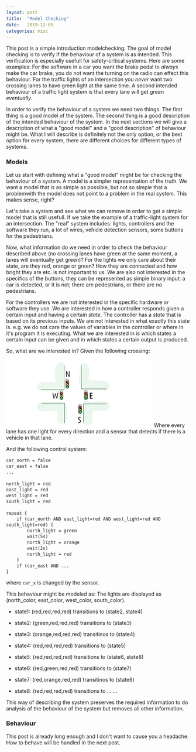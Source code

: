 ```yaml
---
layout: post
title:  "Model Checking"
date:   2019-12-05
categories: misc 
---
```


This post is a simple introduction modelchecking.
The goal of model checking is to verify if the behaviour of a system is as intended.
This verification is especially usefull for safety-critical systems.
Here are some examples:
For the software in a car you want the brake pedal to *always* make the car brake, you do not want the turning on the radio can effect this behaviour.
For the traffic lights of an intersection you *never* want two crossing lanes to have green light at the same time.
A second intended behaviour of a traffic light system is that every lane will get green *eventually*.

<!--more-->

In order to verify the behaviour of a system we need two things.
The first thing is a good model of the system.
The second thing is a good description of the intended behaviour of the system.
In the next sections we will give a description of what a "good model" and a "good description" of behaviour might be.
What I will describe is definitely not the only option, or the best option for every system, there are different choices for different types of systems.

### Models 
Let us start with defining what a "good model" might be for checking the behaviour of a system.
A model is a simpler representation of the truth.
We want a model that is as simple as possible, but not so simple that a problemwith the model does not point to a problem in the real system.
This makes sense, right?

Let's take a system and see what we can remove in order to get a simple model that is still usefull.
If we take the example of a traffic-light system for an intersection.
The "real" system includes: lights, controllers and the software they run, a lot of wires, vehicle detection sensors, some buttons for the pedestrians.

Now, what information do we need in order to check the behaviour described above (no crossing lanes have green at the same moment, a lanes will eventually get green)?
For the lights we only care about their state, are they red, orange or green? How they are connected and how bright they are etc. is not important to us.
We are also not interested in the specifics of the buttons, they can be represented as simple binary input: a car is detected, or it is not; there are pedestrians, or there are no pedestrians.

For the controllers we are not interested in the specific hardware or software they use.
We are interested in how a controller responds given a certain input and having a certain *state*.
The controller has a *state* that is based on its previous inputs.
We are not interested in what exactly this state is. e.g. we do not care the values of variables in the controller or where in it's program it is executing.
What we are interested in is which states a certain input can be given and in which states a certain output is produced.

So, what are we interested in?
Given the following crossing:
![Crossing](/assets/img/crossing.png)
Where every lane has one light for every direction and a sensor that detects if there is a vehicle in that lane.

And the following control system:
```
car_north = false
car_east = false
...

north_light = red
east_light = red
west_light = red
south_light = red

repeat {
    if (car_north AND east_light=red AND west_light=red AND south_light=red) {
        north_light = green
        wait(5s)
        north_light = orange
        wait(2s)
        north_light = red
    }
    if (car_east AND ...
}
```
where `car_x` is changed by the sensor. 

This behaviour might be modeled as:
The lights are displayed as (north\_color, east\_color, west\_color, south\_color).

- state1: (red,red,red,red) transitions to (state2, state4)
- state2: (green,red,red,red) transitions to (state3)
- state3: (orange,red,red,red) transitinos to (state4)
- state4: (red,red,red,red) transitions to (state5)

- state5: (red,red,red,red) transitions to (state6, state8)
- state6: (red,green,red,red) transitions to (state7)
- state7: (red,orange,red,red) transitinos to (state8)
- state8: (red,red,red,red) transitions to ...
...

This way of describing the system preserves the required information to do analysis of the behaviour of the system but removes all other information.

### Behaviour
This post is already long enough and I don't want to cause you a headache.
How to behave will be handled in the next post.
